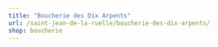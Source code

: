 ```yaml
---
title: "Boucherie des Dix Arpents"
url: /saint-jean-de-la-ruelle/boucherie-des-dix-arpents/
shop: boucherie
---
```

